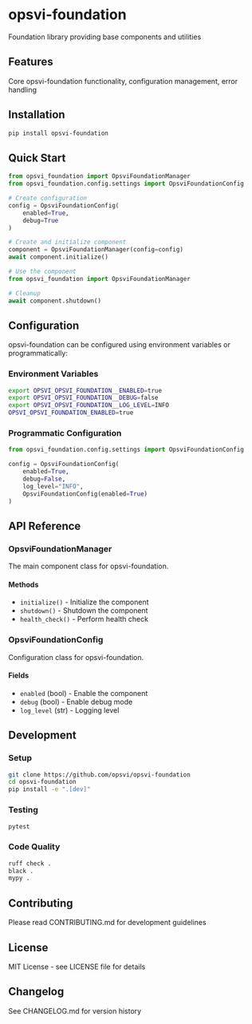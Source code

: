 # opsvi-foundation

Foundation library providing base components and utilities

## Features

Core opsvi-foundation functionality, configuration management, error handling

## Installation

```bash
pip install opsvi-foundation
```

## Quick Start

```python
from opsvi_foundation import OpsviFoundationManager
from opsvi_foundation.config.settings import OpsviFoundationConfig

# Create configuration
config = OpsviFoundationConfig(
    enabled=True,
    debug=True
)

# Create and initialize component
component = OpsviFoundationManager(config=config)
await component.initialize()

# Use the component
from opsvi_foundation import OpsviFoundationManager

# Cleanup
await component.shutdown()
```

## Configuration

opsvi-foundation can be configured using environment variables or programmatically:

### Environment Variables

```bash
export OPSVI_OPSVI_FOUNDATION__ENABLED=true
export OPSVI_OPSVI_FOUNDATION__DEBUG=false
export OPSVI_OPSVI_FOUNDATION__LOG_LEVEL=INFO
OPSVI_OPSVI_FOUNDATION_ENABLED=true
```

### Programmatic Configuration

```python
from opsvi_foundation.config.settings import OpsviFoundationConfig

config = OpsviFoundationConfig(
    enabled=True,
    debug=False,
    log_level="INFO",
    OpsviFoundationConfig(enabled=True)
)
```

## API Reference

### OpsviFoundationManager

The main component class for opsvi-foundation.

#### Methods

- `initialize()` - Initialize the component
- `shutdown()` - Shutdown the component
- `health_check()` - Perform health check


### OpsviFoundationConfig

Configuration class for opsvi-foundation.

#### Fields

- `enabled` (bool) - Enable the component
- `debug` (bool) - Enable debug mode
- `log_level` (str) - Logging level


## Development

### Setup

```bash
git clone https://github.com/opsvi/opsvi-foundation
cd opsvi-foundation
pip install -e ".[dev]"
```

### Testing

```bash
pytest
```

### Code Quality

```bash
ruff check .
black .
mypy .
```

## Contributing

Please read CONTRIBUTING.md for development guidelines

## License

MIT License - see LICENSE file for details

## Changelog

See CHANGELOG.md for version history
